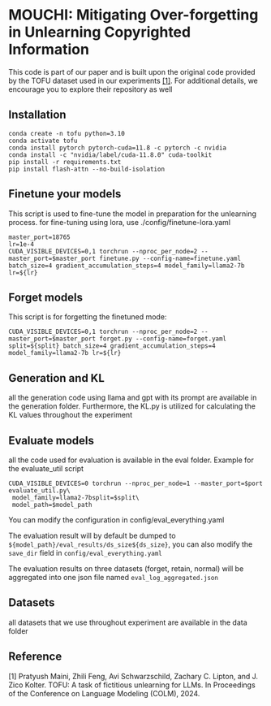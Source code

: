 # MOUCHI: Mitigating Over-forgetting in Unlearning Copyrighted Information

This code is part of our paper and is built upon the original code provided by the TOFU dataset used in our experiments [[1]](#1). For additional details, we encourage you to explore their repository as well

## Installation

```
conda create -n tofu python=3.10
conda activate tofu
conda install pytorch pytorch-cuda=11.8 -c pytorch -c nvidia
conda install -c "nvidia/label/cuda-11.8.0" cuda-toolkit
pip install -r requirements.txt
pip install flash-attn --no-build-isolation
```

## Finetune your models

This script is used to fine-tune the model in preparation for the unlearning process. for fine-tuning using lora, use ./config/finetune-lora.yaml

```
master_port=18765
lr=1e-4
CUDA_VISIBLE_DEVICES=0,1 torchrun --nproc_per_node=2 --master_port=$master_port finetune.py --config-name=finetune.yaml  batch_size=4 gradient_accumulation_steps=4 model_family=llama2-7b lr=${lr}
```

## Forget models

This script is for forgetting the finetuned mode:

```
CUDA_VISIBLE_DEVICES=0,1 torchrun --nproc_per_node=2 --master_port=$master_port forget.py --config-name=forget.yaml split=${split} batch_size=4 gradient_accumulation_steps=4 model_family=llama2-7b lr=${lr}
```

## Generation and KL
all the generation code using llama and gpt with its prompt are available in the generation folder. Furthermore, the KL.py is utilized for calculating the KL values throughout the experiment

## Evaluate models
all the code used for evaluation is available in the eval folder. Example for the evaluate_util script
```
CUDA_VISIBLE_DEVICES=0 torchrun --nproc_per_node=1 --master_port=$port evaluate_util.py\
 model_family=llama2-7bsplit=$split\
 model_path=$model_path
```
You can modify the configuration in config/eval_everything.yaml

The evaluation result will by default be dumped to `${model_path}/eval_results/ds_size${ds_size}`, you can also modify the `save_dir` field in `config/eval_everything.yaml`

The evaluation results on three datasets (forget, retain, normal) will be aggregated into one json file named `eval_log_aggregated.json`


## Datasets

all datasets that we use throughout experiment are available in the data folder



## Reference

<a id="1">[1]</a> 
Pratyush Maini, Zhili Feng, Avi Schwarzschild, Zachary C. Lipton, and J. Zico Kolter.
TOFU: A task of fictitious unlearning for LLMs.
In Proceedings of the Conference on Language Modeling (COLM), 2024.
